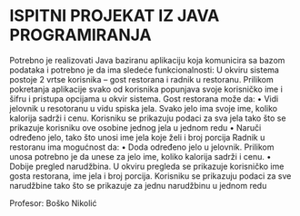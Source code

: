 # ISPITNI PROJEKAT IZ JAVA PROGRAMIRANJA <br>

Potrebno je realizovati Java baziranu aplikaciju koja komunicira sa bazom podataka i potrebno je da ima sledeće funkcionalnosti:
U okviru sistema postoje 2 vrtse korisnika – gost restorana i radnik u restoranu. Prilikom pokretanja aplikacije svako od korisnika popunjava svoje korisničko ime i šifru i pristupa opcijama u okvir sistema.
Gost restorana može da:
•	Vidi jelovnik u resotoranu u vidu spiska jela. Svako jelo ima svoje ime, koliko kalorija sadrži i cenu. Korisniku se prikazuju podaci za sva jela tako što se prikazuje korisniku ove osobine jednog jela u jednom redu
•	Naruči određeno jelo, tako što unosi ime jela koje želi i broj porcija
Radnik u restoranu ima mogućnost da:
•	Doda određeno jelo u jelovnik. Prilikom unosa potrebno je da unese za jelo ime, koliko kalorija sadrži i cenu.
•	Dobije pregled narudžbina. U okviru pregleda se prikazuje korisničko ime gosta restorana, ime jela i broj porcija. Korisniku se prikazuju podaci za sve narudžbine tako što se prikazuje za jednu narudžbinu u jednom redu

Profesor: Boško Nikolić
